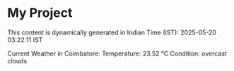 # My Project

This content is dynamically generated in Indian Time (IST): 2025-05-20 03:22:11 IST


Current Weather in Coimbatore:
Temperature: 23.52 °C
Condition: overcast clouds
